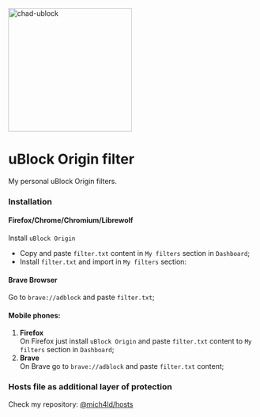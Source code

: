  <img width="250" alt="chad-ublock" src="https://user-images.githubusercontent.com/43048524/135315860-afb1a987-9fd3-4966-a59b-b6d5ce17ef6d.jpg" />
 
# uBlock Origin filter
My personal uBlock Origin filters.

### Installation
#### Firefox/Chrome/Chromium/Librewolf
Install `uBlock Origin`
- Copy and paste `filter.txt` content in `My filters` section in `Dashboard`;
- Install `filter.txt` and import in `My filters` section:

#### Brave Browser
 Go to `brave://adblock` and paste `filter.txt`;

#### Mobile phones:
1. <b> Firefox </b> </br>
On Firefox just install `uBlock Origin` and paste `filter.txt` content to `My filters` section in `Dashboard`;
2. <b> Brave </b> </br>
On Brave go to `brave://adblock` and paste `filter.txt` content;

### Hosts file as additional layer of protection
Check my repository: <a href="https://github.com/mich4ld/hosts"> @mich4ld/hosts </a>
